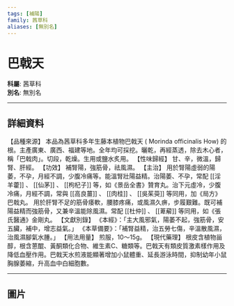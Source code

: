 ```yaml
---
tags: [補陽]
family: 茜草科
aliases: [無別名]
---
```


# 巴戟天

**科屬**: 茜草科  
**別名**: 無別名  

---

## 詳細資料
【品種來源】
本品為茜草科多年生藤本植物巴戟天 (
Morinda officinalis
How) 的根。主產廣東、廣西、福建等地。全年均可採挖。曬乾，再經蒸透，除去木心者，稱「巴戟肉」。切段，乾燥。生用或鹽水炙用。
【性味歸經】
甘、辛，微溫，歸腎、肝經。
【功效】
補腎陽，強筋骨，祛風濕。
【主治】
用於腎陽虛弱的陽萎，不孕，月經不調，少腹冷痛等。能溫腎壯陽益精。治陽萎、不孕，常配 [[淫羊藿]] 、 [[仙茅]] 、 [[枸杞子]] 等，如《景岳全書》贊育丸。治下元虛冷，少腹冷痛，月經不調，常與 [[高良薑]] 、 [[肉桂]] 、 [[吳茱萸]] 等同用，加《局方》巴戟丸。
用於肝腎不足的筋骨痿軟，腰膝疼痛，或風濕久痹，步履艱難。既可補陽益精而強筋骨，又兼辛溫能除風濕。常配 [[杜仲]] 、 [[萆薢]] 等同用，如《張氏醫通》金剛丸。
【文獻別錄】
《本經》：「主大風邪氣，陽萎不起，強筋骨，安五臟，補中，增志益氣。」
《本草備要》：「補腎益精，治五勞七傷，辛溫散風濕，治風濕腳氣水腫。」
【用法用量】
煎服，10～15g。
【現代藥理】
根皮含植物甾醇，根含蒽醌、黃酮類化合物、維生素C、糖類等。巴戟天有類皮質激素樣作用及降低血壓作用。巴戟天水煎液能顯著增加小鼠體重、延長游泳時間，抑制幼年小鼠胸腺萎縮，升高血中白細胞數。

---

## 圖片
